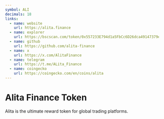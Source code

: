 ```yaml
---
symbol: ALI
decimals: 18
links:
  - name: website
    url: https://alita.finance
  - name: explorer
    url: https://bscscan.com/token/0x557233E794d1a5FbCc6D26dca49147379ea5073c
  - name: github
    url: https://github.com/alita-finance
  - name: x
    url: https://x.com/AlitaFinance
  - name: telegram
    url: https://t.me/ALita_Finance
  - name: coingecko
    url: https://coingecko.com/en/coins/alita
---
```


# Alita Finance Token

Alita is the ultimate reward token for global trading platforms.
